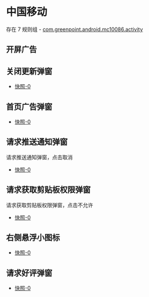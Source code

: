 # 中国移动

存在 7 规则组 - [com.greenpoint.android.mc10086.activity](/src/apps/com.greenpoint.android.mc10086.activity.ts)

## 开屏广告

## 关闭更新弹窗

- [快照-0](https://i.gkd.li/import/12534264)

## 首页广告弹窗

- [快照-0](https://i.gkd.li/import/12662361)

## 请求推送通知弹窗

请求推送通知弹窗，点击取消

- [快照-0](https://i.gkd.li/import/12662213)

## 请求获取剪贴板权限弹窗

请求获取剪贴板权限弹窗，点击不允许

- [快照-0](https://i.gkd.li/import/12662251)

## 右侧悬浮小图标

- [快照-0](https://i.gkd.li/import/12662265)

## 请求好评弹窗

- [快照-0](https://i.gkd.li/import/12662345)
